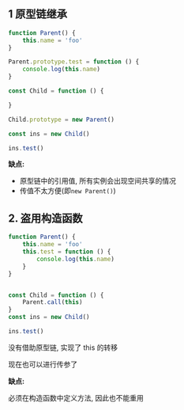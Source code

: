 ## 1 原型链继承

```js
function Parent() {
    this.name = 'foo'
}

Parent.prototype.test = function () {
    console.log(this.name)
}

const Child = function () {

}

Child.prototype = new Parent()

const ins = new Child()

ins.test()
```

**缺点:**

- 原型链中的引用值, 所有实例会出现空间共享的情况
- 传值不太方便(即`new Parent()`)

## 2. 盗用构造函数

```js
function Parent() {
    this.name = 'foo'
    this.test = function () {
        console.log(this.name)
    }
}


const Child = function () {
    Parent.call(this)
}
const ins = new Child()

ins.test()
```
  
没有借助原型链, 实现了 this 的转移  

现在也可以进行传参了

**缺点:**

必须在构造函数中定义方法, 因此也不能重用

